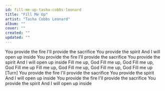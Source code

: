 ```yaml
---
id: fill-me-up-tasha-cobbs-leonard
title: "Fill Me Up"
artist: "Tasha Cobbs Leonard"
album: ""
cover: ""
created: ""
updated: ""
---
```


You provide the fire
I'll provide the sacrifice
You provide the spirit
And I will open up inside
You provide the fire
I’ll provide the sacrifice
You provide the spirit
And I will open up inside
Fill me up, God
Fill me up, God
Fill me up, God
Fill me up
Fill me up, God
Fill me up, God
Fill me up, God
Fill me up
[Turn]
You provide the fire
I'll provide the sacrifice
You provide the spirit
And I will open up inside
You provide the fire
I'll provide the sacrifice
You provide the spirit
And I will open up inside